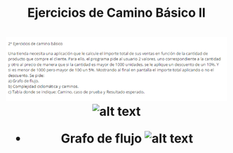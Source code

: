 <center><h1>Ejercicios de Camino Básico II<h1><center>

![alt text](enunciado.png)
![alt text](programa.png)


* Grafo de flujo 
![alt text](diagramaFlujo.png)